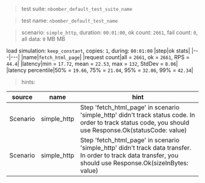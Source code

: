 > test suite: `nbomber_default_test_suite_name`

> test name: `nbomber_default_test_name`

> scenario: `simple_http`, duration: `00:01:00`, ok count: `2661`, fail count: `0`, all data: `0` MB MB

load simulation: `keep_constant`, copies: `1`, during: `00:01:00`
|step|ok stats|
|---|---|
|name|`fetch_html_page`|
|request count|all = `2661`, ok = `2661`, RPS = `44.4`|
|latency|min = `17.72`, mean = `22.53`, max = `132`, StdDev = `8.06`|
|latency percentile|50% = `19.66`, 75% = `21.04`, 95% = `32.06`, 99% = `42.34`|

> hints:

|source|name|hint|
|---|---|---|
|Scenario|simple_http|Step 'fetch_html_page' in scenario 'simple_http' didn't track status code. In order to track status code, you should use Response.Ok(statusCode: value)|
|Scenario|simple_http|Step 'fetch_html_page' in scenario 'simple_http' didn't track data transfer. In order to track data transfer, you should use Response.Ok(sizeInBytes: value)|
